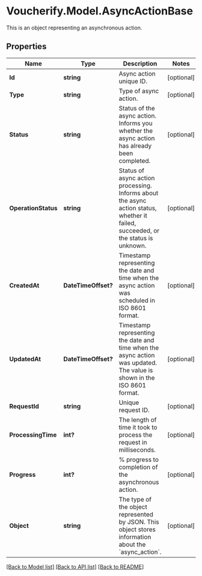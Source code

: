 # Voucherify.Model.AsyncActionBase
This is an object representing an asynchronous action.

## Properties

Name | Type | Description | Notes
------------ | ------------- | ------------- | -------------
**Id** | **string** | Async action unique ID. | [optional] 
**Type** | **string** | Type of async action. | [optional] 
**Status** | **string** | Status of the async action. Informs you whether the async action has already been completed. | [optional] 
**OperationStatus** | **string** | Status of async action processing. Informs about the async action status, whether it failed, succeeded, or the status is unknown. | [optional] 
**CreatedAt** | **DateTimeOffset?** | Timestamp representing the date and time when the async action was scheduled in ISO 8601 format. | [optional] 
**UpdatedAt** | **DateTimeOffset?** | Timestamp representing the date and time when the async action was updated. The value is shown in the ISO 8601 format. | [optional] 
**RequestId** | **string** | Unique request ID. | [optional] 
**ProcessingTime** | **int?** | The length of time it took to process the request in milliseconds. | [optional] 
**Progress** | **int?** | % progress to completion of the asynchronous action. | [optional] 
**Object** | **string** | The type of the object represented by JSON. This object stores information about the &#x60;async_action&#x60;. | [optional] 

[[Back to Model list]](../README.md#documentation-for-models) [[Back to API list]](../README.md#documentation-for-api-endpoints) [[Back to README]](../README.md)


